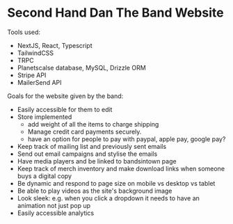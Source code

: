 # Second Hand Dan The Band Website

Tools used:

- NextJS, React, Typescript
- TailwindCSS
- TRPC
- Planetscalse database, MySQL, Drizzle ORM
- Stripe API
- MailerSend API

Goals for the website given by the band:

- Easily accessible for them to edit
- Store implemented
  - add weight of all the items to charge shipping
  - Manage credit card payments securely.
  - have an option for people to pay with paypal, apple pay, google pay?
- Keep track of mailing list and previously sent emails
- Send out email campaigns and stylise the emails
- Have media players and be linked to bandsintown page
- Keep track of merch inventory and make download links when someone buys a digital copy
- Be dynamic and respond to page size on mobile vs desktop vs tablet
- Be able to play videos as the site's background image
- Look sleek: e.g. when you click a dropdown it needs to have an animation not just pop up
- Easily accessible analytics
